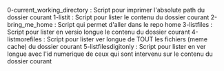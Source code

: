 0-current_working_directory : Script pour imprimer l'absolute path du dossier courant
1-listit : Script pour lister le contenu du dossier courant
2-bring_me_home : Script qui permet d'aller dans le repo home
3-listfiles : Script pour lister en versio longue le contenu du dossier courant
4-listmorefiles : Script pour lister ver longue de TOUT les fichiers (meme cache) du dossier courant
5-listfilesdigitonly : Script pour lister en ver longue avec l'id numerique de ceux qui sont intervenu sur le contenu du dossier courant 